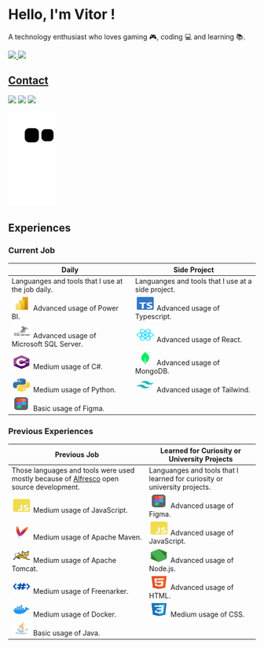 # Hello, I'm Vitor !
A technology enthusiast who loves gaming 🎮, coding 💻 and learning 📚.

 <div>
  <a href="https://github.com/vitorvaske6">
  <img height="160em" src="https://github-readme-stats.vercel.app/api?username=vitorvaske6&show_icons=true&theme=react&include_all_commits=true&count_private=true"/>
  <img height="160em" src="https://github-readme-stats.vercel.app/api/top-langs/?username=vitorvaske6&layout=compact&langs_count=7&theme=react"/>
</div>

## Contact
<div> 
 <a href="https://instagram.com/vitorvaske/" target="_blank"><img src="https://img.shields.io/badge/-Instagram-%23E4405F?style=for-the-badge&logo=instagram&logoColor=white"></a>
 <a href="mailto:vitorvaske6@gmail.com" target="_blank"><img src="https://img.shields.io/badge/-Gmail-%23333?style=for-the-badge&logo=gmail&logoColor=white"></a>
 <a href="https://www.linkedin.com/in/vitor-hugo-vasconcelos/" target="_blank"><img src="https://img.shields.io/badge/-LinkedIn-%230077B5?style=for-the-badge&logo=linkedin&logoColor=white"></a> 
 
  ![Snake animation](https://github.com/vitorvaske6/vitorvaske6/blob/output/github-contribution-grid-snake.svg)
 
</div>


## Experiences
### Current Job

| Daily | Side Project | 
|-------|--------------|
| Languanges and tools that I use at the job daily. | Languanges and tools that I use at a side project. | 
| <code><img alt="vaske-powerbi-exp" height="30" width="40" src="./assets/powerbi.svg"></code> Advanced usage of Power BI. | <code><img alt="vaske-typescript-exp" height="30" width="40" src="./assets/typescript.svg"></code> Advanced usage of Typescript. |
| <code><img alt="vaske-sqlserver-exp" height="30" width="40" src="./assets/sqlserver.svg"></code> Advanced usage of Microsoft SQL Server. | <code><img alt="vaske-react-exp" height="30" width="40" src="./assets/react.svg"></code> Advanced usage of React. |
| <code><img alt="vaske-csharp-exp" height="30" width="40" src="./assets/csharp.svg"></code> Medium usage of C#. |  <code><img alt="vaske-mongodb-exp" height="30" width="40" src="./assets/mongodb.svg"></code> Advanced usage of MongoDB.| 
| <code><img alt="vaske-python-exp" height="30" width="40" src="./assets/python.svg"></code> Medium usage of Python. | <code><img alt="vaske-tailwind-exp" height="30" width="40" src="./assets/tailwind.svg"></code> Advanced usage of Tailwind. |
| <code><img alt="vaske-figma-exp" height="30" width="40" src="./assets/figma.svg"></code> Basic usage of Figma. | |


### Previous Experiences

| Previous Job | Learned for Curiosity or University Projects | 
|---------------|----------------------------------------------|
| Those languages and tools were used mostly because of [Alfresco](https://www.alfresco.com/) open source development. | Languanges and tools that I learned for curiosity or university projects. | 
| <code><img alt="vaske-javascript" height="30" width="40" src="./assets/javascript.svg"></code> Medium usage of JavaScript. | <code><img alt="vaske-figma" height="30" width="40" src="./assets/figma.svg"></code> Advanced usage of Figma.
| <code><img alt="vaske-maven" height="30" width="40" src="./assets/maven.svg"></code> Medium usage of Apache Maven. | <code><img alt="vaske-javascript" height="30" width="40" src="./assets/javascript.svg"></code> Advanced usage of JavaScript.
| <code><img alt="vaske-tomcat" height="30" width="40" src="./assets/tomcat.svg"></code> Medium usage of Apache Tomcat. | <code><img alt="vaske-nodejs" height="30" width="40" src="./assets/nodejs.svg"></code> Advanced usage of Node.js.
| <code><img alt="vaske-freemarker" height="30" width="40" src="./assets/freemarker.svg"></code> Medium usage of Freenarker. | <code><img alt="vaske-html5" height="30" width="40" src="./assets/html5.svg"></code> Advanced usage of HTML.
| <code><img alt="vaske-docker" height="30" width="40" src="./assets/docker.svg"></code> Medium usage of Docker. | <code><img alt="vaske-css3" height="30" width="40" src="./assets/css3.svg"></code> Medium usage of CSS.
| <code><img alt="vaske-java" height="30" width="40" src="./assets/java.svg"></code> Basic usage of Java. | |


